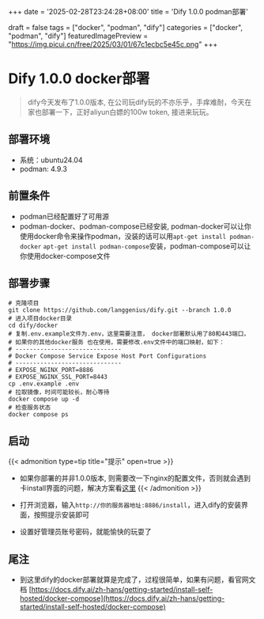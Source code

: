 +++
date = '2025-02-28T23:24:28+08:00'
title = 'Dify 1.0.0 podman部署'

draft = false
tags = ["docker", "podman", "dify"]
categories = ["docker", "podman", "dify"]
featuredImagePreview = "https://img.picui.cn/free/2025/03/01/67c1ecbc5e45c.png"
+++

# Dify 1.0.0 docker部署
> dify今天发布了1.0.0版本, 在公司玩dify玩的不亦乐乎，手痒难耐，今天在家也部署一下，正好aliyun白嫖的100w token, 接进来玩玩。

## 部署环境
- 系统：ubuntu24.04
- podman: 4.9.3

## 前置条件
- podman已经配置好了可用源
- podman-docker、podman-compose已经安装, podman-docker可以让你使用docker命令来操作podman，没装的话可以用`apt-get install podman-docker` `apt-get install podman-compose`安装，podman-compose可以让你使用docker-compose文件

## 部署步骤
```shell
# 克隆项目
git clone https://github.com/langgenius/dify.git --branch 1.0.0
# 进入项目docker目录
cd dify/docker
# 复制.env.example文件为.env，这里需要注意， docker部署默认用了80和443端口，
# 如果你的其他docker服务 也在使用，需要修改.env文件中的端口映射，如下：
# ------------------------------
# Docker Compose Service Expose Host Port Configurations
# ------------------------------
# EXPOSE_NGINX_PORT=8886
# EXPOSE_NGINX_SSL_PORT=8443
cp .env.example .env
# 拉取镜像，时间可能较长，耐心等待
docker compose up -d
# 检查服务状态
docker compose ps
```
## 启动
{{< admonition type=tip title="提示" open=true >}}
- 如果你部署的并非1.0.0版本, 则需要改一下nginx的配置文件，否则就会遇到卡install界面的问题，解决方案看[这里](https://blog.csdn.net/qq_53597256/article/details/143745465)
{{< /admonition >}}

- 打开浏览器，输入`http://你的服务器地址:8886/install`，进入dify的安装界面，按照提示安装即可
- 设置好管理员账号密码，就能愉快的玩耍了

## 尾注
- 到这里dify的docker部署就算是完成了，过程很简单，如果有问题，看官网文档 [https://docs.dify.ai/zh-hans/getting-started/install-self-hosted/docker-compose](https://docs.dify.ai/zh-hans/getting-started/install-self-hosted/docker-compose)



